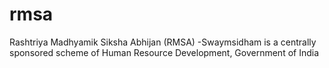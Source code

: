 # rmsa
Rashtriya Madhyamik Siksha Abhijan (RMSA) -Swaymsidham is a centrally sponsored scheme of Human Resource Development, Government of India
